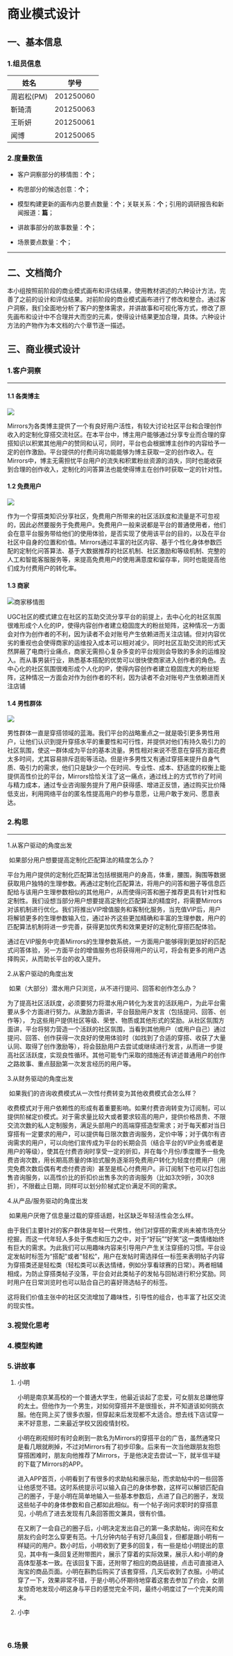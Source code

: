 # 商业模式设计

## 一、基本信息

### 1.组员信息

| 姓名       | 学号      |
| ---------- | --------- |
| 周岩松(PM) | 201250060 |
| 靳琦清     | 201250063 |
| 王昕妍     | 201250061 |
| 闻博       | 201250065 |

### 2.度量数值

- 客户洞察部分的移情图：**个**；

- 构思部分的候选创意：**个**；

- 模型构建更新的画布内总要点数量：**个**；关联关系：**个**；引用的调研报告和新闻报道：**篇**；

- 讲故事部分的故事数量：**个**；

- 场景要点数量：**个**；


---

## 二、文档简介

​	本小组按照前阶段的商业模式画布和评估结果，使用教材讲述的六种设计方法，完善了之前的设计和评估结果。对前阶段的商业模式画布进行了修改和整合。通过客户洞察，我们全面地分析了客户的整体需求，并讲故事和可视化等方式，修改了原先画布和设计中不合理并大而空的元素，使得设计结果更加合理，具体。六种设计方法的产物作为本文档的六个章节逐一描述。

## 三、商业模式设计

### 1.客户洞察 

------

#### 1.1 各类博主

![](https://seec-homework.oss-cn-shanghai.aliyuncs.com/201250060用户移情图各类博主.png)

​		Mirrors为各类博主提供了一个有良好用户活性，有较大讨论社区平台和合理创作收入的定制化穿搭交流社区。在本平台中，博主用户能够通过分享专业而合理的穿搭知识以积累其他用户的赞同和认可，同时，平台也会根据博主创作的内容给予一定的创作激励。平台提供的付费问询功能能够为博主获取一定的创作收入。在Mirrors中，博主无需担忧平台用户的流失和积累粉丝资源的消失，同时也能收获到合理的创作收入，定制化的问答算法也能使得博主在创作时获取一定的针对性。

#### 1.2 免费用户

![](https://seec-homework.oss-cn-shanghai.aliyuncs.com/201250060免费用户用户移情图.png)

​		作为一个穿搭类知识分享社区，免费用户所带来的社区活跃度和流量是不可忽视的，因此必然要服务于免费用户。免费用户一般来说都是平台的普通使用者，他们会在意平台服务带给他们的使用体验，是否实现了使用该平台的目的，以及在平台社区中自身的位置和价值。Mirrors通过丰富的社区内容、基于个性化身体参数匹配的定制化问答算法、基于大数据推荐的社区机制、社区激励和等级机制、完整的人工和智能客服服务等，来提高免费用户的使用满意度和留存率，同时也能提高他们成为付费用户的转化率。

#### 1.3 商家

![商家移情图](商业模式设计.assets/商家移情图.png)

​		UGC社区的模式建立在社区的互助交流分享平台的前提上，去中心化的社区氛围很难形成个人化的IP，使得内容创作者建立稳固庞大的粉丝矩阵，这种情况一方面会对作为创作者的不利，因为读者不会对账号产生依赖进而关注店铺。但对内容优劣的重视也会使得商家的运维投入成本可以相对减少。同时社区互助交流的形式天然屏蔽了电商行业痛点，商家无需担心复杂多变的平台规则会导致的多余的运维投入。而从事男装行业，熟悉基本搭配的优势可以很快使商家进入创作者的角色。去中心化的社区氛围很难形成个人化的IP，使得内容创作者建立稳固庞大的粉丝矩阵，这种情况一方面会对作为创作者的不利，因为读者不会对账号产生依赖进而关注店铺



#### 1.4 男性群体

![](https://seec-homework.oss-cn-shanghai.aliyuncs.com/201250060用户画像男性.png)

​		男性群体一直是穿搭领域的蓝海。我们平台的战略重点之一就是吸引更多男性用户，让他们认识到提升穿搭水平的重要性和可行性，并提供对他们有持久吸引力的社区氛围，使这一群体成为平台的基本流量。男性相对来说不愿意在穿搭方面花费太多时间，尤其容易排斥逛街等活动。但是许多男性又有通过穿搭来提升自身气质、吸引力的需求，他们只是缺少一个在时间、专业性、成本、舒适度的权衡上能提供高性价比的平台，Mirrors恰恰关注了这一痛点，通过线上的方式节约了时间与精力成本，通过专业咨询服务提升了用户获得感、增进正反馈，通过购买比价降低支出，利用网络平台的匿名性提高用户的参与意愿，让用户敢于发问、愿意表达。





### 2.构思 

------

1.从客户驱动的角度出发

​		如果部分用户想要提高定制化匹配算法的精度怎么办？

​		平台为用户提供的定制化匹配算法包括根据用户的身高，体重，腰围，胸围等数据获取用户独特的生理参数。再通过定制化匹配算法，将用户的问答和圈子等信息匹配给与该用户生理参数相似的其他用户，从而使得问答和圈子推荐更具有针对性和定制性。我们设想当部分用户想要提高定制化匹配算法的精度时，将需要Mirrors对该机制进行优化。我们将推出VIP增值服务和客制化服务，当充值VIP后，用户将解锁更多的生理参数输入位，通过补齐这些更加精确和丰富的生理参数，用户的匹配算法机制将进一步完善，获得更加优秀和效果更好的定制化穿搭匹配体验。

​		通过在VIP服务中完善Mirrors的生理参数系统，一方面用户能够得到更加好的匹配式问答体验，另一方面平台的增值服务也将获得用户的认可，将会有更多的用户选择购买，从而助长平台的收入提升。

2.从客户驱动的角度出发

​		如果（大部分）潜水用户只浏览，从不进行提问、回答和创作怎么办？

​		为了提高社区活跃度，必须要努力将潜水用户转化为发言的活跃用户，为此平台需要从多个方面进行努力。从激励方面讲，平台鼓励用户发言（包括提问、回答、创作等）， 为这些用户提供社区等级、荣誉、物质或其他形式的奖励。从社区氛围方面讲，平台将努力营造一个活跃的社区氛围，当看到其他用户（或用户自己）通过提问、回答、创作获得一次良好的使用体验时（如找到了合适的穿搭、收获了大量认同、取得了创作激励等），将会鼓励用户去尝试或继续进行发言，从而进一步提高社区活跃度，实现良性循环。其他可能专门采取的措施还有讲述普通用户的创作之路故事、重点鼓励第一次发言经历的用户等。

3.从财务驱动的角度出发

​		如果我们的咨询收费模式从一次性付费转变为其他收费模式会怎么样？

​		收费模式对于用户依赖性的形成有着重要影响。如果付费咨询转变为订阅制，可以提供阶梯定价模式。对于需求量比较大或者要求较高的用户，提供价格昂贵、不限交流次数的私人定制服务，满足头部用户的高端穿搭造型需求；对于每天都对当日穿搭有一定要求的用户，可以提供每日限次数咨询服务，定价中等；对于偶尔有咨询需求的用户，可以向他们宣传成为平台的长期会员（结合平台的VIP业务或者是用户的等级），使其在付费咨询时享受一定的折扣，并在每个月份/季度赠予一些免费咨询次数，用长期高质量的体验式服务逐渐将免费用户转化为轻度付费用户（用完免费次数后偶有考虑付费咨询）甚至是核心付费用户。非订阅制下也可以打包出售咨询服务，以高性价比的折扣价出售多次的咨询服务（比如3次9折，30次8折），不限截止日期，同样可以划分阶梯式定价满足不同的需求。

4.从产品/服务驱动的角度出发

​		如果用户厌倦了信息量过载的穿搭话题，社区缺乏年轻活性会怎么样。

​		由于我们主要针对的客户群体是年轻一代男性，他们对穿搭的需求尚未被市场充分挖掘，而这一代年轻人多处于焦虑和压力之中，对于“好玩”“好笑”这一类情绪始终有巨大的需求。为此我们可以用趣味内容来引导用户产生关注穿搭的习惯。平台设定发帖时标签为“搭配"或者"轻松”，用户在发帖时需选择任一标签来表明帖子内容为穿搭类还是轻松类（轻松类可以表达情绪，例如分享看球赛的日常）。两者相辅相成，为防止穿搭类帖子没落，平台会对此类帖子的发帖与回帖进行积分奖励。同时用户在日常浏览时也可以贴合自己的喜好筛选帖子的标签。

​		这将我们价值主张中的社区交流增加了趣味性，引导性的组合，也丰富了社区交流的现实性。

### 3.视觉化思考



### 4.模型构建



### 5.讲故事

1. 小明

   ​	小明是南京某高校的一个普通大学生，他最近谈起了恋爱，可女朋友总嫌他穿的太土。但他作为一个男生，对如何穿搭并不是很擅长，并不知道该如何挑衣服。他在网上买了很多衣服，但穿起来后发现都不太适合。想去线下店试穿一来不好意思，二来最近学校又因疫情封校。

   ​	小明在刷视频时有时会刷到一款名为Mirrors的穿搭平台的广告，虽然通常只是看几眼就刷掉，不过对Mirrors有了初步印象。后来有一次当他跟朋友抱怨穿搭困难时，朋友向他推荐了Mirrors，于是他决定去尝试一下，就半信半疑的下载了Mirrors的APP。

   ​	进入APP首页，小明看到了有很多的求助帖和展示贴，而求助帖中的一些回答让他感觉不错。这时系统提示可以输入自己的身体参数，这样可以解锁匹配自己的圈子，于是小明在简单地输入一些基本参数后，点进了自己的圈子，发现这些帖子中的身体参数和自己都如此相似。有一个帖子询问求职时的穿搭意见，小明点了进去发现有几条回答图文兼具，很有价值。

   ​	在又刷了一会自己的圈子后，小明决定发出自己的第一条求助帖，询问在和女朋友约会时怎么穿更有范。十几分钟内帖子有好几条回复，但都是跟小明有一样疑问的用户。数小时后，小明收到了更多的回复，有一些是给小明提出的意见，其中有一条回复还附带图片，展示了穿着的实际效果，展示人和小明的身高体型基本一致。在该回复下面，还附带了相应的商品链接，点击可直接进入淘宝的商品页面。小明在斟酌后购买了该套穿搭，几天后收到了衣服。小明试穿了一下，效果非常不错，于是小明心怀期待地穿着这套去参加了约会，女朋友惊奇地发现小明这身与平日的感觉完全不同，最终小明度过了一个完美的周末。

2. 小李

   ​	

### 6.场景

